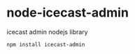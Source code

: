 node-icecast-admin
==================

icecast admin nodejs library

```bash
npm install icecast-admin
```

